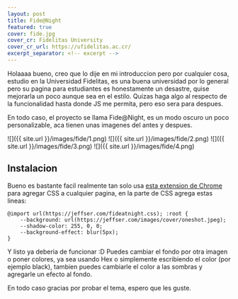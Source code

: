 ```yaml
---
layout: post
title: Fide@Night
featured: true
cover: fide.jpg
cover_cr: Fidelitas University
cover_cr_url: https://ufidelitas.ac.cr/
excerpt_separator: <!-- excerpt -->
---
```


Holaaaa bueno, creo que lo dije en mi introduccion pero por cualquier cosa, estudio en la Universidad Fidelitas, es una buena universidad por lo general pero su pagina para estudiantes es honestamente un desastre, quise mejorarla un poco aunque sea en el estilo. Quizas haga algo al respecto de la funcionalidad hasta donde JS me permita, pero eso sera para despues.

<!-- excerpt -->

En todo caso, el proyecto se llama Fide@Night, es un modo oscuro un poco personalizable, aca tienen unas imagenes del antes y despues.

![]({{ site.url }}/images/fide/1.png)
![]({{ site.url }}/images/fide/2.png)
![]({{ site.url }}/images/fide/3.png)
![]({{ site.url }}/images/fide/4.png)

## Instalacion

Bueno es bastante facil realmente tan solo usa [esta extension de Chrome](https://chrome.google.com/webstore/detail/user-javascript-and-css/nbhcbdghjpllgmfilhnhkllmkecfmpld) para agregar CSS a cualquier pagina, en la parte de CSS agrega estas lineas:

```
@import url(https://jeffser.com/fideatnight.css); :root {
	--background: url(https://jeffser.com/images/cover/oneshot.jpeg);
    --shadow-color: 255, 0, 0;
    --background-effect: blur(5px);
}
```
Y listo ya deberia de funcionar :D
Puedes cambiar el fondo por otra imagen o poner colores, ya sea usando Hex o simplemente escribiendo el color (por ejemplo black), tambien puedes cambiarle el color a las sombras y agregarle un efecto al fondo.

En todo caso gracias por probar el tema, espero que les guste.